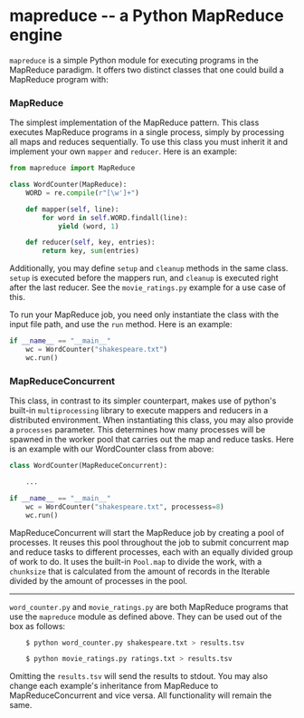 # mapreduce -- a Python MapReduce engine

`mapreduce` is a simple Python module for executing programs in the MapReduce paradigm. It offers two distinct classes that one could build a MapReduce program with:

### MapReduce

The simplest implementation of the MapReduce pattern. This class executes MapReduce programs in a single process, simply by processing all maps and reduces sequentially. To use this class you must inherit it and implement your own `mapper` and `reducer`. Here is an example:

```python
from mapreduce import MapReduce

class WordCounter(MapReduce):
    WORD = re.compile(r"[\w']+")

    def mapper(self, line):
        for word in self.WORD.findall(line):
            yield (word, 1)

    def reducer(self, key, entries):
        return key, sum(entries)
```

Additionally, you may define `setup` and `cleanup` methods in the same class. `setup` is executed before the mappers run, and `cleanup` is executed right after the last reducer. See the `movie_ratings.py` example for a use case of this.

To run your MapReduce job, you need only instantiate the class with the input file path, and use the `run` method. Here is an example:

```python
if __name__ == "__main__"
    wc = WordCounter("shakespeare.txt")
    wc.run()
```


### MapReduceConcurrent

This class, in contrast to its simpler counterpart, makes use of python's built-in `multiprocessing` library to execute mappers and reducers in a distributed environment. When instantiating this class, you may also provide a `processes` parameter. This determines how many processes will be spawned in the worker pool that carries out the map and reduce tasks. Here is an example with our WordCounter class from above:

```python
class WordCounter(MapReduceConcurrent):

    ...

if __name__ == "__main__"
    wc = WordCounter("shakespeare.txt", processess=8)
    wc.run()
```

MapReduceConcurrent will start the MapReduce job by creating a pool of processes. It reuses this pool throughout the job to submit concurrent map and reduce tasks to different processes, each with an equally divided group of work to do. It uses the built-in `Pool.map` to divide the work, with a `chunksize` that is calculated from the amount of records in the Iterable divided by the amount of processes in the pool.


----

`word_counter.py` and `movie_ratings.py` are both MapReduce programs that use the `mapreduce` module as defined above. They can be used out of the box as follows:

```bash
    $ python word_counter.py shakespeare.txt > results.tsv
```

```bash
    $ python movie_ratings.py ratings.txt > results.tsv
```

Omitting the `results.tsv` will send the results to stdout. You may also change each example's inheritance from MapReduce to MapReduceConcurrent and vice versa. All functionality will remain the same. 